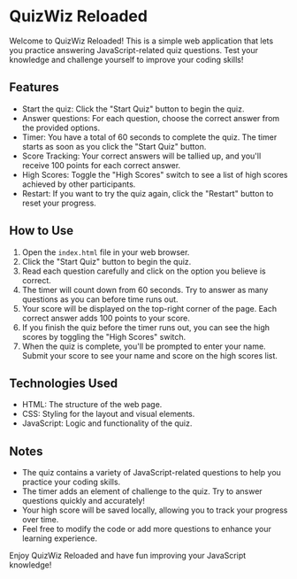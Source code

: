 
# QuizWiz Reloaded

Welcome to QuizWiz Reloaded! This is a simple web application that lets you practice answering JavaScript-related quiz questions. Test your knowledge and challenge yourself to improve your coding skills!

## Features

- Start the quiz: Click the "Start Quiz" button to begin the quiz.
- Answer questions: For each question, choose the correct answer from the provided options.
- Timer: You have a total of 60 seconds to complete the quiz. The timer starts as soon as you click the "Start Quiz" button.
- Score Tracking: Your correct answers will be tallied up, and you'll receive 100 points for each correct answer.
- High Scores: Toggle the "High Scores" switch to see a list of high scores achieved by other participants.
- Restart: If you want to try the quiz again, click the "Restart" button to reset your progress.

## How to Use

1. Open the `index.html` file in your web browser.
2. Click the "Start Quiz" button to begin the quiz.
3. Read each question carefully and click on the option you believe is correct.
4. The timer will count down from 60 seconds. Try to answer as many questions as you can before time runs out.
5. Your score will be displayed on the top-right corner of the page. Each correct answer adds 100 points to your score.
6. If you finish the quiz before the timer runs out, you can see the high scores by toggling the "High Scores" switch.
7. When the quiz is complete, you'll be prompted to enter your name. Submit your score to see your name and score on the high scores list.

## Technologies Used

- HTML: The structure of the web page.
- CSS: Styling for the layout and visual elements.
- JavaScript: Logic and functionality of the quiz.

## Notes

- The quiz contains a variety of JavaScript-related questions to help you practice your coding skills.
- The timer adds an element of challenge to the quiz. Try to answer questions quickly and accurately!
- Your high score will be saved locally, allowing you to track your progress over time.
- Feel free to modify the code or add more questions to enhance your learning experience.

Enjoy QuizWiz Reloaded and have fun improving your JavaScript knowledge!

